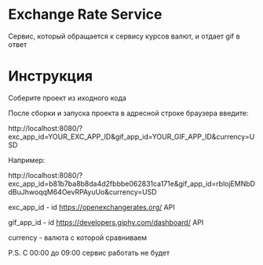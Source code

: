 # Exchange Rate Service
Сервис, который обращается к сервису курсов валют, и отдает gif в ответ

# Инструкция

Соберите проект из иходного кода 

После сборки и запуска проекта в адресной строке браузера введите: 

http://localhost:8080/?exc_app_id=YOUR_EXC_APP_ID&gif_app_id=YOUR_GIF_APP_ID&currency=USD

Например: 

http://localhost:8080/?exc_app_id=b81b7ba8b8da4d2fbbbe062831ca171e&gif_app_id=rblojEMNbDdBuJhwoqqM64OevRPAyuUo&currency=USD

exc_app_id - id https://openexchangerates.org/ API

gif_app_id - id https://developers.giphy.com/dashboard/ API 

currency - валюта с которой сравниваем

P.S. 
С 00:00 до 09:00 сервис работать не будет
